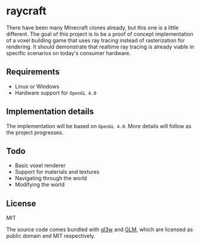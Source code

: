 # raycraft

There have been many Minecraft clones already, but this one is a little different. The goal of this project is to be a proof of concept implementation of a voxel building game that uses ray tracing instead of rasterization for rendering. It should demonstrate that realtime ray tracing is already viable in specific scenarios on today's consumer hardware.

## Requirements

- Linux or Windows
- Hardware support for `OpenGL 4.0`

## Implementation details

The implementation will be based on `OpenGL 4.0`. More details will follow as the project progresses.

## Todo

* Basic voxel renderer
* Support for materials and textures
* Navigating through the world
* Modifying the world

## License

MIT

The source code comes bundled with [gl3w](https://github.com/skaslev/gl3w) and [GLM](http://glm.g-truc.net/), which are licensed as public domain and MIT respectively.